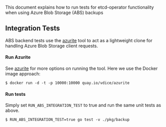 This document explains how to run tests for etcd-operator functionality when using Azure Blob Storage (ABS) backups

## Integration Tests

ABS backend tests use the [azurite](https://github.com/arafato/azurite) tool to act as a lightweight clone for handling Azure Blob Storage client requests.

#### Run Azurite

See [azurite](https://github.com/arafato/azurite) for more options on running the tool.  Here we use the Docker image approach:

```
$ docker run -d -t -p 10000:10000 quay.io/vdice/azurite
```

#### Run tests

Simply set `RUN_ABS_INTEGRATION_TEST` to true and run the same unit tests as above.

```
$ RUN_ABS_INTEGRATION_TEST=true go test -v ./pkg/backup
```